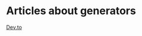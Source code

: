 # Articles about generators

[Dev.to](https://dev.to/karimelghamry/generators-in-javascript-how-to-use-them-372d)
